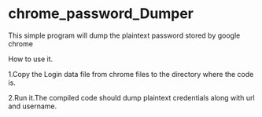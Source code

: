 # chrome_password_Dumper
This simple program will dump the plaintext password stored by google chrome

How to use it.

1.Copy the Login data file from chrome files to the directory where the code is.

2.Run it.The compiled code should dump plaintext credentials along with url and username.
